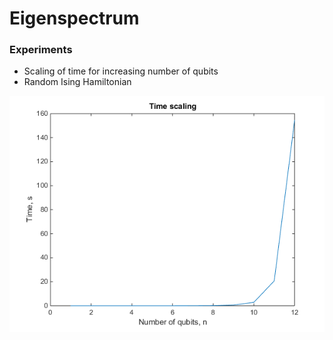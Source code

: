 # Eigenspectrum

### Experiments

-   Scaling of time for increasing number of qubits
   -   Random Ising Hamiltonian

![Image of time scaling](time_scaling.png)